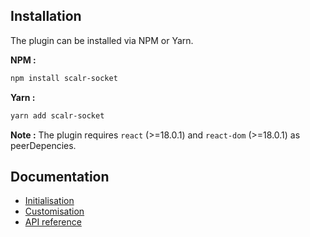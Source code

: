 ## Installation

The plugin can be installed via NPM or Yarn.

**NPM :**

```bash
npm install scalr-socket
```

**Yarn :**

```bash
yarn add scalr-socket
```

**Note :** The plugin requires `react` (>=18.0.1) and `react-dom` (>=18.0.1) as peerDepencies.

## Documentation

- [Initialisation](https://www.notion.so/Socket-Widget-Docs-b905871870e343c6833169ebbd356790)
- [Customisation](https://www.notion.so/Socket-Widget-Docs-b905871870e343c6833169ebbd356790)
- [API reference](https://www.notion.so/Socket-Widget-Docs-b905871870e343c6833169ebbd356790)
